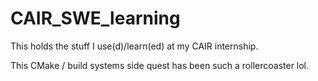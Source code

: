 # CAIR_SWE_learning
This holds the stuff I use(d)/learn(ed) at my CAIR internship.

This CMake / build systems side quest has been such a rollercoaster lol.
